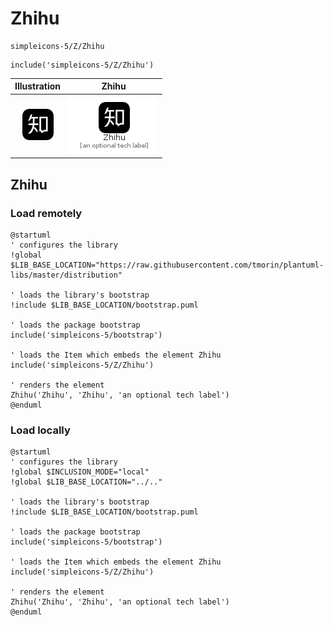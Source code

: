 # Zhihu


```text
simpleicons-5/Z/Zhihu
```

```text
include('simpleicons-5/Z/Zhihu')
```



| Illustration | Zhihu |
| :---: | :---: |
| ![illustration for Illustration](../../simpleicons-5/Z/Zhihu.png) | ![illustration for Zhihu](../../simpleicons-5/Z/Zhihu.Local.png) |




## Zhihu

### Load remotely
```plantuml
@startuml
' configures the library
!global $LIB_BASE_LOCATION="https://raw.githubusercontent.com/tmorin/plantuml-libs/master/distribution"

' loads the library's bootstrap
!include $LIB_BASE_LOCATION/bootstrap.puml

' loads the package bootstrap
include('simpleicons-5/bootstrap')

' loads the Item which embeds the element Zhihu
include('simpleicons-5/Z/Zhihu')

' renders the element
Zhihu('Zhihu', 'Zhihu', 'an optional tech label')
@enduml
```

### Load locally
```plantuml
@startuml
' configures the library
!global $INCLUSION_MODE="local"
!global $LIB_BASE_LOCATION="../.."

' loads the library's bootstrap
!include $LIB_BASE_LOCATION/bootstrap.puml

' loads the package bootstrap
include('simpleicons-5/bootstrap')

' loads the Item which embeds the element Zhihu
include('simpleicons-5/Z/Zhihu')

' renders the element
Zhihu('Zhihu', 'Zhihu', 'an optional tech label')
@enduml
```

